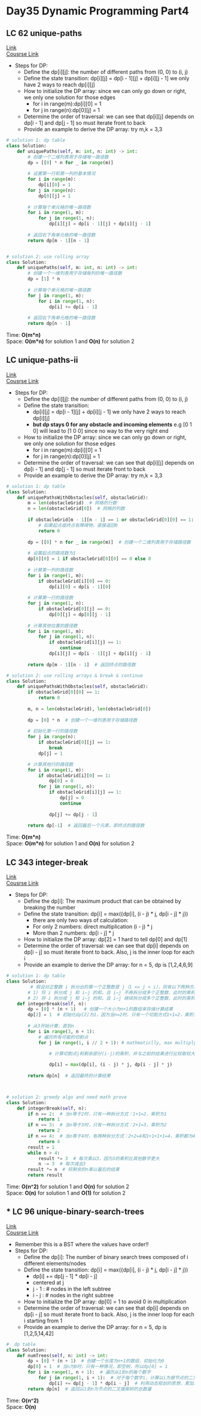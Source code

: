 # Day35 Dynamic Programming Part4

## LC 62 unique-paths
[Link](https://leetcode.com/problems/unique-paths/)   
[Cousrse Link](https://programmercarl.com/0062.%E4%B8%8D%E5%90%8C%E8%B7%AF%E5%BE%84.html)    
- Steps for DP:
    - Define the dp[i][j]: the number of different paths from (0, 0) to (i, j)
    - Define the state transition: dp[i][j] = dp[i - 1][j] + dp[i][j - 1] we only have 2 ways to reach dp[i][j]
    - How to initialize the DP array: since we can only go down or right, we only one solution for those edges
        - for i in range(m):dp[i][0] = 1
        - for j in range(n):dp[0][j] = 1
    - Determine the order of traversal: we can see that dp[i][j] depends on dp[i - 1] and dp[j - 1] so must iterate front to back
    - Provide an example to derive the DP array: try m,k = 3,3
```python
# solution 1: dp table
class Solution:
    def uniquePaths(self, m: int, n: int) -> int:
        # 创建一个二维列表用于存储唯一路径数
        dp = [[0] * n for _ in range(m)]
        
        # 设置第一行和第一列的基本情况
        for i in range(m):
            dp[i][0] = 1
        for j in range(n):
            dp[0][j] = 1
        
        # 计算每个单元格的唯一路径数
        for i in range(1, m):
            for j in range(1, n):
                dp[i][j] = dp[i - 1][j] + dp[i][j - 1]
        
        # 返回右下角单元格的唯一路径数
        return dp[m - 1][n - 1]


# solution 2: use rolling array
class Solution:
    def uniquePaths(self, m: int, n: int) -> int:
        # 创建一个一维列表用于存储每列的唯一路径数
        dp = [1] * n
        
        # 计算每个单元格的唯一路径数
        for j in range(1, m):
            for i in range(1, n):
                dp[i] += dp[i - 1]
        
        # 返回右下角单元格的唯一路径数
        return dp[n - 1]
```
Time: **O(m*n)**     
Space: **O(m*n)** for solution 1 and **O(n)** for solution 2


##  LC unique-paths-ii
[Link](https://leetcode.com/problems/unique-paths-ii/description/)   
[Cousrse Link](https://programmercarl.com/0063.%E4%B8%8D%E5%90%8C%E8%B7%AF%E5%BE%84II.html)
- Steps for DP:
    - Define the dp[i][j]: the number of different paths from (0, 0) to (i, j)
    - Define the state transition:
        - dp[i][j] = dp[i - 1][j] + dp[i][j - 1] we only have 2 ways to reach dp[i][j]
        - **but dp stays 0 for any obstacle and incoming elements** e.g [0 1 0] will lead to [1 0 0] since no way to the very right end
    - How to initialize the DP array: since we can only go down or right, we only one solution for those edges 
        - for i in range(m):dp[i][0] = 1
        - for j in range(n):dp[0][j] = 1
    - Determine the order of traversal: we can see that dp[i][j] depends on dp[i - 1] and dp[j - 1] so must iterate front to back
    - Provide an example to derive the DP array: try m,k = 3,3
```python
# solution 1: dp table
class Solution:
    def uniquePathsWithObstacles(self, obstacleGrid):
        m = len(obstacleGrid)  # 网格的行数
        n = len(obstacleGrid[0])  # 网格的列数
        
        if obstacleGrid[m - 1][n - 1] == 1 or obstacleGrid[0][0] == 1:
            # 如果起点或终点有障碍物，直接返回0
            return 0
        
        dp = [[0] * n for _ in range(m)]  # 创建一个二维列表用于存储路径数
        
        # 设置起点的路径数为1
        dp[0][0] = 1 if obstacleGrid[0][0] == 0 else 0
        
        # 计算第一列的路径数
        for i in range(1, m):
            if obstacleGrid[i][0] == 0:
                dp[i][0] = dp[i - 1][0]
        
        # 计算第一行的路径数
        for j in range(1, n):
            if obstacleGrid[0][j] == 0:
                dp[0][j] = dp[0][j - 1]
        
        # 计算其他位置的路径数
        for i in range(1, m):
            for j in range(1, n):
                if obstacleGrid[i][j] == 1:
                    continue
                dp[i][j] = dp[i - 1][j] + dp[i][j - 1]
        
        return dp[m - 1][n - 1]  # 返回终点的路径数

# solution 2: use rolling arrays & break & continue
class Solution:
    def uniquePathsWithObstacles(self, obstacleGrid):
        if obstacleGrid[0][0] == 1:
            return 0
        
        m, n = len(obstacleGrid), len(obstacleGrid[0])
        
        dp = [0] * n  # 创建一个一维列表用于存储路径数
        
        # 初始化第一行的路径数
        for j in range(n):
            if obstacleGrid[0][j] == 1:
                break
            dp[j] = 1

        # 计算其他行的路径数
        for i in range(1, m):
            if obstacleGrid[i][0] == 1:
                dp[0] = 0
            for j in range(1, n):
                if obstacleGrid[i][j] == 1:
                    dp[j] = 0
                    continue
                
                dp[j] += dp[j - 1]
        
        return dp[-1]  # 返回最后一个元素，即终点的路径数

```
Time: **O(m*n)**     
Space: **O(m*n)** for solution 1 and **O(n)** for solution 2


##  LC 343 integer-break
[Link](https://leetcode.com/problems/integer-break/description/)   
[Cousrse Link](https://programmercarl.com/0343.%E6%95%B4%E6%95%B0%E6%8B%86%E5%88%86.html#%E7%AE%97%E6%B3%95%E5%85%AC%E5%BC%80%E8%AF%BE)
- Steps for DP:
    - Define the dp[i]: The maximum product that can be obtained by breaking the number
    - Define the state transition: dp[i] = max({dp[i], (i - j) * j, dp[i - j] * j})
        - there are only two ways of calculation:
        - For only 2 numbers: direct multiplication (i - j) * j
        - More than 2 numbers: dp[i - j] * j
    - How to initialize the DP array: dp[2] = 1 hard to tell dp[0] and dp[1]
    - Determine the order of traversal: we can see that dp[i] depends on dp[i - j] so must iterate front to back. Also, j is the inner loop for each i
    - Provide an example to derive the DP array: for n = 5, dp is [1,2,4,6,9]
```python
# solution 1: dp table
class Solution:
         # 假设对正整数 i 拆分出的第一个正整数是 j（1 <= j < i），则有以下两种方案：
        # 1) 将 i 拆分成 j 和 i−j 的和，且 i−j 不再拆分成多个正整数，此时的乘积是 j * (i-j)
        # 2) 将 i 拆分成 j 和 i−j 的和，且 i−j 继续拆分成多个正整数，此时的乘积是 j * dp[i-j]
    def integerBreak(self, n):
        dp = [0] * (n + 1)   # 创建一个大小为n+1的数组来存储计算结果
        dp[2] = 1  # 初始化dp[2]为1，因为当n=2时，只有一个切割方式1+1=2，乘积为1
       
        # 从3开始计算，直到n
        for i in range(3, n + 1):
            # 遍历所有可能的切割点
            for j in range(1, i // 2 + 1): # mathmaticlly, max multiply only appears when two divides are equal/similar

                # 计算切割点j和剩余部分(i-j)的乘积，并与之前的结果进行比较取较大值
                
                dp[i] = max(dp[i], (i - j) * j, dp[i - j] * j)
        
        return dp[n]  # 返回最终的计算结果



# solution 2: greedy algo and need math prove
class Solution:
    def integerBreak(self, n):
        if n == 2:  # 当n等于2时，只有一种拆分方式：1+1=2，乘积为1
            return 1
        if n == 3:  # 当n等于3时，只有一种拆分方式：2+1=3，乘积为2
            return 2
        if n == 4:  # 当n等于4时，有两种拆分方式：2+2=4和1+1+1+1=4，乘积都为4
            return 4
        result = 1
        while n > 4:
            result *= 3  # 每次乘以3，因为3的乘积比其他数字更大
            n -= 3  # 每次减去3
        result *= n  # 将剩余的n乘以最后的结果
        return result
```
Time: **O(n^2)** for solution 1 and **O(n)** for solution 2    
Space: **O(n)** for solution 1 and **O(1)** for solution 2


## * LC 96 unique-binary-search-trees
[Link](https://leetcode.com/problems/unique-binary-search-trees/description/)   
[Cousrse Link](https://programmercarl.com/0096.%E4%B8%8D%E5%90%8C%E7%9A%84%E4%BA%8C%E5%8F%89%E6%90%9C%E7%B4%A2%E6%A0%91.html)
- Remember this is a BST where the values have order!!
- Steps for DP:
    - Define the dp[i]: The number of binary search trees composed of i different elements/nodes
    - Define the state transition: dp[i] = max({dp[i], (i - j) * j, dp[i - j] * j})
        - dp[i] += dp[j - 1] * dp[i - j]
        - centered at j
        - j - 1 : # nodes in the left subtree
        - i - j : # nodes in the right subtree 
    - How to initialize the DP array: dp[0] = 1 to avoid 0 in multiplication 
    - Determine the order of traversal: we can see that dp[i] depends on dp[i - j] so must iterate front to back. Also, j is the inner loop for each i starting from 1
    - Provide an example to derive the DP array: for n = 5, dp is [1,2,5,14,42]
```python
#  dp table
class Solution:
    def numTrees(self, n: int) -> int:
        dp = [0] * (n + 1)  # 创建一个长度为n+1的数组，初始化为0
        dp[0] = 1  # 当n为0时，只有一种情况，即空树，所以dp[0] = 1
        for i in range(1, n + 1):  # 遍历从1到n的每个数字
            for j in range(1, i + 1):  # 对于每个数字i，计算以i为根节点的二叉搜索树的数量
                dp[i] += dp[j - 1] * dp[i - j]  # 利用动态规划的思想，累加左子树和右子树的组合数量
        return dp[n]  # 返回以1到n为节点的二叉搜索树的总数量

```
Time: **O(n^2)**    
Space: **O(n)** 
